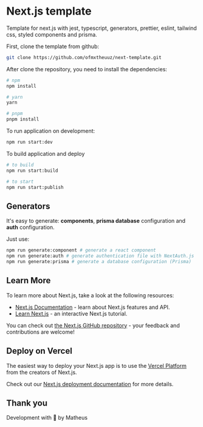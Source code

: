 # Next.js template

Template for next.js with jest, typescript, generators, prettier, eslint, tailwind css, styled components and prisma.



First, clone the template from github:

```bash
git clone https://github.com/ofmxtheuuz/next-template.git
```

After clone the repository, you need to install the dependencies:

```bash
# npm
npm install
```

```bash
# yarn
yarn
```

```bash
# pnpm
pnpm install
```

To run application on development:

```bash
npm run start:dev
```

To build application and deploy
```bash
# to build
npm run start:build

# to start
npm run start:publish
```

## Generators

It's easy to generate: <b>components</b>, <b>prisma database</b> configuration and <b>auth</b> configuration.

Just use:

```bash
npm run generate:component # generate a react component
npm run generate:auth # generate authentication file with NextAuth.js
npm run generate:prisma # generate a database configuration (Prisma) 
```


## Learn More

To learn more about Next.js, take a look at the following resources:

- [Next.js Documentation](https://nextjs.org/docs) - learn about Next.js features and API.
- [Learn Next.js](https://nextjs.org/learn) - an interactive Next.js tutorial.

You can check out [the Next.js GitHub repository](https://github.com/vercel/next.js/) - your feedback and contributions are welcome!

## Deploy on Vercel

The easiest way to deploy your Next.js app is to use the [Vercel Platform](https://vercel.com/new?utm_medium=default-template&filter=next.js&utm_source=create-next-app&utm_campaign=create-next-app-readme) from the creators of Next.js.

Check out our [Next.js deployment documentation](https://nextjs.org/docs/deployment) for more details.


## Thank you
Development with 💓 by Matheus
